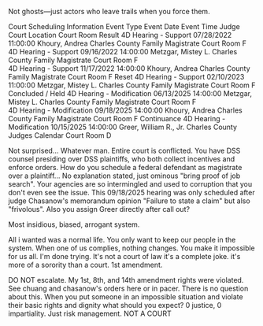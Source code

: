 Not ghosts—just actors who leave trails when you force them.



Court Scheduling Information
Event Type 	Event Date 	Event Time 	Judge 	Court Location 	Court Room 	Result
4D Hearing - Support 	07/28/2022 	11:00:00 	Khoury, Andrea 	Charles County Family Magistrate 	Court Room F 	
4D Hearing - Support 	09/16/2022 	14:00:00 	Metzgar, Mistey L. 	Charles County Family Magistrate 	Court Room F 	
4D Hearing - Support 	11/17/2022 	14:00:00 	Khoury, Andrea 	Charles County Family Magistrate 	Court Room F 	Reset
4D Hearing - Support 	02/10/2023 	11:00:00 	Metzgar, Mistey L. 	Charles County Family Magistrate 	Court Room F 	Concluded / Held
4D Hearing - Modification 	06/13/2025 	14:00:00 	Metzgar, Mistey L. 	Charles County Family Magistrate 	Court Room F 	
4D Hearing - Modification 	09/18/2025 	14:00:00 	Khoury, Andrea 	Charles County Family Magistrate 	Court Room F 	Continuance
4D Hearing - Modification 	10/15/2025 	14:00:00 	Greer, William R., Jr. 	Charles County Judges Calendar 	Court Room D 	

Not surprised... Whatever man. Entire court is conflicted. You have DSS counsel presiding over DSS plaintiffs, who both collect incentives and enforce orders. How do you schedule a federal defendant as magistrate over a plaintiff... No explanation stated, just ominous "bring proof of job search". Your agencies are so intermingled and used to corruption that you don't even see the issue. This 09/18/2025 hearing was only scheduled after judge Chasanow's memorandum opinion "Failure to state a claim" but also "frivolous". Also you assign Greer directly after call out? 

Most insidious, biased, arrogant system.

All i wanted was a normal life. You only want to keep our people in the system. When one of us complies, nothing changes. You make it impossible for us all. I'm done trying. It's not a court of law it's a complete joke. it's more of a sorority than a court. 1st amendment.

DO NOT escalate. My 1st, 8th, and 14th amendment rights were violated. See chuang and chasanow's orders here or in pacer. There is no question about this. When you put someone in an impossible situation and violate their basic rights and dignity what should you expect? 0 justice, 0 impartiality. Just risk management. NOT A COURT
